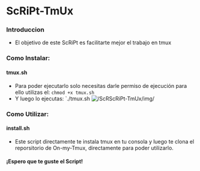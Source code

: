 # ScRiPt-TmUx

### Introduccion
* El objetivo de este ScRiPt es facilitarte mejor el trabajo en tmux

### Como Instalar:

#### tmux.sh

* Para poder ejecutarlo solo necesitas darle permiso de ejecución
  para ello utilizas el: `chmod +x tmux.sh`
* Y luego lo ejecutas: `./tmux.sh
 ![/ScRScRiPt-TmUx/img/](shell.png)

### Como Utilizar:
#### install.sh

* Este script directamente te instala tmux en tu consola y luego te clona
  el reporsitorio de On-my-Tmux, directamente para poder utilizarlo.

#### ¡Espero que te guste el Script!
